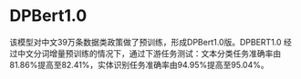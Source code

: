 # DPBert1.0
该模型对中文39万条数据类政策做了预训练，形成DPBert1.0版。DPBERT1.0 经过中文分词增量预训练的情况下，通过下游任务测试：文本分类任务准确率由81.86%提高至82.41%，实体识别任务准确率由94.95%提高至95.04%。
